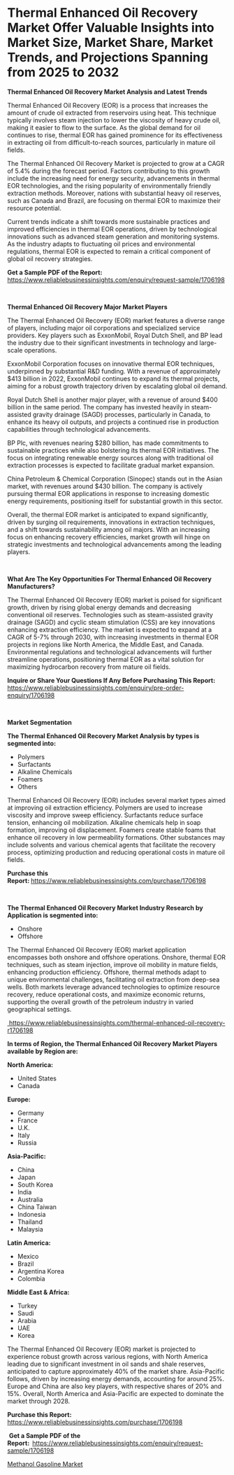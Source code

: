 <p><h1>Thermal Enhanced Oil Recovery Market Offer Valuable Insights into Market Size, Market Share, Market Trends, and Projections Spanning from 2025 to 2032</h1></p><p><strong>Thermal Enhanced Oil Recovery Market Analysis and Latest Trends</strong></p>
<p><p>Thermal Enhanced Oil Recovery (EOR) is a process that increases the amount of crude oil extracted from reservoirs using heat. This technique typically involves steam injection to lower the viscosity of heavy crude oil, making it easier to flow to the surface. As the global demand for oil continues to rise, thermal EOR has gained prominence for its effectiveness in extracting oil from difficult-to-reach sources, particularly in mature oil fields.</p><p>The Thermal Enhanced Oil Recovery Market is projected to grow at a CAGR of 5.4% during the forecast period. Factors contributing to this growth include the increasing need for energy security, advancements in thermal EOR technologies, and the rising popularity of environmentally friendly extraction methods. Moreover, nations with substantial heavy oil reserves, such as Canada and Brazil, are focusing on thermal EOR to maximize their resource potential. </p><p>Current trends indicate a shift towards more sustainable practices and improved efficiencies in thermal EOR operations, driven by technological innovations such as advanced steam generation and monitoring systems. As the industry adapts to fluctuating oil prices and environmental regulations, thermal EOR is expected to remain a critical component of global oil recovery strategies.</p></p>
<p><strong>Get a Sample PDF of the Report:&nbsp;</strong> <a href="https://www.reliablebusinessinsights.com/enquiry/request-sample/1706198?utm_campaign=3353&utm_medium=2&utm_source=Github&utm_content=ia&utm_term=27032025&utm_id=thermal-enhanced-oil-recovery">https://www.reliablebusinessinsights.com/enquiry/request-sample/1706198</a></p>
<p>&nbsp;</p>
<p><strong>Thermal Enhanced Oil Recovery Major Market Players</strong></p>
<p><p>The Thermal Enhanced Oil Recovery (EOR) market features a diverse range of players, including major oil corporations and specialized service providers. Key players such as ExxonMobil, Royal Dutch Shell, and BP lead the industry due to their significant investments in technology and large-scale operations.</p><p>ExxonMobil Corporation focuses on innovative thermal EOR techniques, underpinned by substantial R&D funding. With a revenue of approximately $413 billion in 2022, ExxonMobil continues to expand its thermal projects, aiming for a robust growth trajectory driven by escalating global oil demand.</p><p>Royal Dutch Shell is another major player, with a revenue of around $400 billion in the same period. The company has invested heavily in steam-assisted gravity drainage (SAGD) processes, particularly in Canada, to enhance its heavy oil outputs, and projects a continued rise in production capabilities through technological advancements.</p><p>BP Plc, with revenues nearing $280 billion, has made commitments to sustainable practices while also bolstering its thermal EOR initiatives. The focus on integrating renewable energy sources along with traditional oil extraction processes is expected to facilitate gradual market expansion.</p><p>China Petroleum & Chemical Corporation (Sinopec) stands out in the Asian market, with revenues around $430 billion. The company is actively pursuing thermal EOR applications in response to increasing domestic energy requirements, positioning itself for substantial growth in this sector.</p><p>Overall, the thermal EOR market is anticipated to expand significantly, driven by surging oil requirements, innovations in extraction techniques, and a shift towards sustainability among oil majors. With an increasing focus on enhancing recovery efficiencies, market growth will hinge on strategic investments and technological advancements among the leading players.</p></p>
<p>&nbsp;</p>
<p><strong>What Are The Key Opportunities For Thermal Enhanced Oil Recovery Manufacturers?</strong></p>
<p><p>The Thermal Enhanced Oil Recovery (EOR) market is poised for significant growth, driven by rising global energy demands and decreasing conventional oil reserves. Technologies such as steam-assisted gravity drainage (SAGD) and cyclic steam stimulation (CSS) are key innovations enhancing extraction efficiency. The market is expected to expand at a CAGR of 5-7% through 2030, with increasing investments in thermal EOR projects in regions like North America, the Middle East, and Canada. Environmental regulations and technological advancements will further streamline operations, positioning thermal EOR as a vital solution for maximizing hydrocarbon recovery from mature oil fields.</p></p>
<p><strong>Inquire or Share Your Questions If Any Before Purchasing This Report:</strong> <a href="https://www.reliablebusinessinsights.com/enquiry/pre-order-enquiry/1706198?utm_campaign=3353&utm_medium=2&utm_source=Github&utm_content=ia&utm_term=27032025&utm_id=thermal-enhanced-oil-recovery">https://www.reliablebusinessinsights.com/enquiry/pre-order-enquiry/1706198</a></p>
<p>&nbsp;</p>
<p><strong>Market Segmentation</strong></p>
<p><strong>The Thermal Enhanced Oil Recovery Market Analysis by types is segmented into:</strong></p>
<p><ul><li>Polymers</li><li>Surfactants</li><li>Alkaline Chemicals</li><li>Foamers</li><li>Others</li></ul></p>
<p><p>Thermal Enhanced Oil Recovery (EOR) includes several market types aimed at improving oil extraction efficiency. Polymers are used to increase viscosity and improve sweep efficiency. Surfactants reduce surface tension, enhancing oil mobilization. Alkaline chemicals help in soap formation, improving oil displacement. Foamers create stable foams that enhance oil recovery in low permeability formations. Other substances may include solvents and various chemical agents that facilitate the recovery process, optimizing production and reducing operational costs in mature oil fields.</p></p>
<p><strong>Purchase this Report:&nbsp;</strong><a href="https://www.reliablebusinessinsights.com/purchase/1706198?utm_campaign=3353&utm_medium=2&utm_source=Github&utm_content=ia&utm_term=27032025&utm_id=thermal-enhanced-oil-recovery">https://www.reliablebusinessinsights.com/purchase/1706198</a></p>
<p>&nbsp;</p>
<p><strong>The Thermal Enhanced Oil Recovery Market Industry Research by Application is segmented into:</strong></p>
<p><ul><li>Onshore</li><li>Offshore</li></ul></p>
<p><p>The Thermal Enhanced Oil Recovery (EOR) market application encompasses both onshore and offshore operations. Onshore, thermal EOR techniques, such as steam injection, improve oil mobility in mature fields, enhancing production efficiency. Offshore, thermal methods adapt to unique environmental challenges, facilitating oil extraction from deep-sea wells. Both markets leverage advanced technologies to optimize resource recovery, reduce operational costs, and maximize economic returns, supporting the overall growth of the petroleum industry in varied geographical settings.</p></p>
<p><a href="https://www.reliablebusinessinsights.com/thermal-enhanced-oil-recovery-r1706198?utm_campaign=3353&utm_medium=2&utm_source=Github&utm_content=ia&utm_term=27032025&utm_id=thermal-enhanced-oil-recovery">&nbsp;https://www.reliablebusinessinsights.com/thermal-enhanced-oil-recovery-r1706198</a></p>
<p><strong>In terms of Region, the Thermal Enhanced Oil Recovery Market Players available by Region are:</strong></p>
<p>
    <p> <strong> North America: </strong>
        <ul>
            <li>United States</li>
            <li>Canada</li>
        </ul>
        </p> 
    <p> <strong> Europe: </strong>
        <ul>
            <li>Germany</li>
            <li>France</li>
            <li>U.K.</li>
            <li>Italy</li>
            <li>Russia</li>
        </ul>
        </p> 
    <p> <strong> Asia-Pacific: </strong>
        <ul>
            <li>China</li>
            <li>Japan</li>
            <li>South Korea</li>
            <li>India</li>
            <li>Australia</li>
            <li>China Taiwan</li>
            <li>Indonesia</li>
            <li>Thailand</li>
            <li>Malaysia</li>
        </ul>
        </p> 
    <p> <strong> Latin America: </strong>
        <ul>
            <li>Mexico</li>
            <li>Brazil</li>
            <li>Argentina Korea</li>
            <li>Colombia</li>
        </ul>
        </p> 
    <p> <strong> Middle East & Africa: </strong>
        <ul>
            <li>Turkey</li>
            <li>Saudi</li>
            <li>Arabia</li>
            <li>UAE</li>
            <li>Korea</li>
        </ul>
    </p>
    </p>
<p><p>The Thermal Enhanced Oil Recovery (EOR) market is projected to experience robust growth across various regions, with North America leading due to significant investment in oil sands and shale reserves, anticipated to capture approximately 40% of the market share. Asia-Pacific follows, driven by increasing energy demands, accounting for around 25%. Europe and China are also key players, with respective shares of 20% and 15%. Overall, North America and Asia-Pacific are expected to dominate the market through 2028.</p></p>
<p><strong>Purchase this Report: </strong><a href="https://www.reliablebusinessinsights.com/purchase/1706198?utm_campaign=3353&utm_medium=2&utm_source=Github&utm_content=ia&utm_term=27032025&utm_id=thermal-enhanced-oil-recovery">https://www.reliablebusinessinsights.com/purchase/1706198</a></p>
<p>&nbsp;<strong>Get a Sample PDF of the Report:&nbsp;&nbsp;</strong><a href="https://www.reliablebusinessinsights.com/enquiry/request-sample/1706198?utm_campaign=3353&utm_medium=2&utm_source=Github&utm_content=ia&utm_term=27032025&utm_id=thermal-enhanced-oil-recovery">https://www.reliablebusinessinsights.com/enquiry/request-sample/1706198</a></p>
<p><strong></strong></p>
<p><p><a href="https://github.com/vasosblenksk/Market-Research-Report-List-1/blob/main/methanol-gasoline-market.md?utm_campaign=3353&utm_medium=2&utm_source=Github&utm_content=ia&utm_term=27032025&utm_id=thermal-enhanced-oil-recovery">Methanol Gasoline Market</a></p></p>